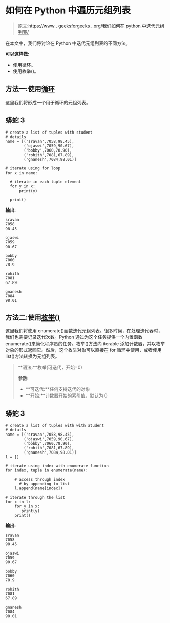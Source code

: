 # 如何在 Python 中遍历元组列表

> 原文:[https://www . geeksforgeeks . org/我们如何在 python 中迭代元组列表/](https://www.geeksforgeeks.org/how-we-can-iterate-through-list-of-tuples-in-python/)

在本文中，我们将讨论在 Python 中迭代元组列表的不同方法。

**可以这样做:**

*   使用循环。
*   使用枚举()。

## 方法一:使用[循环](https://www.geeksforgeeks.org/loops-in-python/)

这里我们将形成一个用于循环的元组列表。

## 蟒蛇 3

```
# create a list of tuples with student
# details
name = [('sravan',7058,98.45),
        ('ojaswi',7059,90.67),
        ('bobby',7060,78.90),
        ('rohith',7081,67.89),
        ('gnanesh',7084,98.01)]

# iterate using for loop
for x in name:

  # iterate in each tuple element
  for y in x:
      print(y)

  print()
```

**输出:**

```
sravan
7058
98.45

ojaswi
7059
90.67

bobby
7060
78.9

rohith
7081
67.89

gnanesh
7084
98.01
```

## 方法二:使用[枚举()](https://www.geeksforgeeks.org/enumerate-in-python/)

这里我们将使用 enumerate()函数迭代元组列表。很多时候，在处理迭代器时，我们也需要记录迭代次数。Python 通过为这个任务提供一个内置函数 enumerate()来简化程序员的任务。枚举()方法向 iterable 添加计数器，并以枚举对象的形式返回它。然后，这个枚举对象可以直接在 for 循环中使用，或者使用 list()方法转换为元组列表。

> **语法:**枚举(可迭代，开始=0)
> 
> **参数:**
> 
> *   **可迭代:**任何支持迭代的对象
> *   **开始:**计数器开始的索引值，默认为 0

## 蟒蛇 3

```
# create a list of tuples with with atudent
# details
name = [('sravan',7058,98.45),
        ('ojaswi',7059,90.67),
        ('bobby',7060,78.90),
        ('rohith',7081,67.89),
        ('gnanesh',7084,98.01)]
l = []

# iterate using index with enumerate function
for index, tuple in enumerate(name):

    # access through index
      # by appending to list
    l.append(name[index])

# iterate through the list
for x in l:
    for y in x:
       print(y)
    print()
```

**输出:**

```
sravan
7058
98.45

ojaswi
7059
90.67

bobby
7060
78.9

rohith
7081
67.89

gnanesh
7084
98.01
```